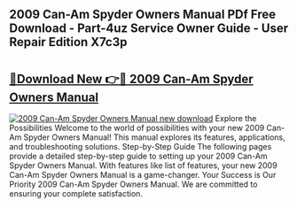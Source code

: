 ## 2009 Can-Am Spyder Owners Manual PDf Free Download - Part-4uz Service Owner Guide - User Repair Edition X7c3p

# <h2><a href="http://bc42167.oget.top/?id=2009+Can-Am+Spyder+Owners+Manual">🔗Download New 👉🔴 2009 Can-Am Spyder Owners Manual</a></h2>

[![2009 Can-Am Spyder Owners Manual new download](https://i.imgur.com/5g1atiW.png)](http://bc42167.oget.top/?id=2009+Can-Am+Spyder+Owners+Manual)
Explore the Possibilities Welcome to the world of possibilities with your new 2009 Can-Am Spyder Owners Manual! This manual explores its features, applications, and troubleshooting solutions. Step-by-Step Guide The following pages provide a detailed step-by-step guide to setting up your 2009 Can-Am Spyder Owners Manual. With features like list of features, your new 2009 Can-Am Spyder Owners Manual is a game-changer. Your Success is Our Priority 2009 Can-Am Spyder Owners Manual. We are committed to ensuring your complete satisfaction.
